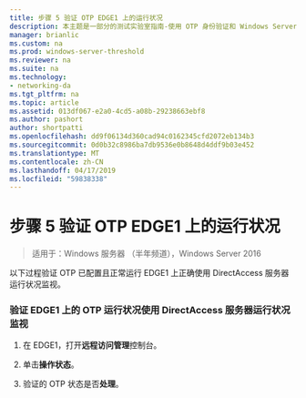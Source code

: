 ```yaml
---
title: 步骤 5 验证 OTP EDGE1 上的运行状况
description: 本主题是一部分的测试实验室指南-使用 OTP 身份验证和 Windows Server 2016 的 RSA SecurID 演示 DirectAccess
manager: brianlic
ms.custom: na
ms.prod: windows-server-threshold
ms.reviewer: na
ms.suite: na
ms.technology:
- networking-da
ms.tgt_pltfrm: na
ms.topic: article
ms.assetid: 013df067-e2a0-4cd5-a08b-29238663ebf8
ms.author: pashort
author: shortpatti
ms.openlocfilehash: dd9f06134d360cad94c0162345cfd2072eb134b3
ms.sourcegitcommit: 0d0b32c8986ba7db9536e0b8648d4ddf9b03e452
ms.translationtype: MT
ms.contentlocale: zh-CN
ms.lasthandoff: 04/17/2019
ms.locfileid: "59838338"
---
```

# <a name="step-5-verify-otp-health-on-edge1"></a>步骤 5 验证 OTP EDGE1 上的运行状况

>适用于：Windows 服务器 （半年频道），Windows Server 2016

以下过程验证 OTP 已配置且正常运行 EDGE1 上正确使用 DirectAccess 服务器运行状况监视。  
  
### <a name="verify-otp-health-on-edge1-using-directaccess-server-health-monitoring"></a>验证 EDGE1 上的 OTP 运行状况使用 DirectAccess 服务器运行状况监视  
  
1.  在 EDGE1，打开**远程访问管理**控制台。  
  
2.  单击**操作状态**。  
  
3.  验证的 OTP 状态是否**处理**。  
  


